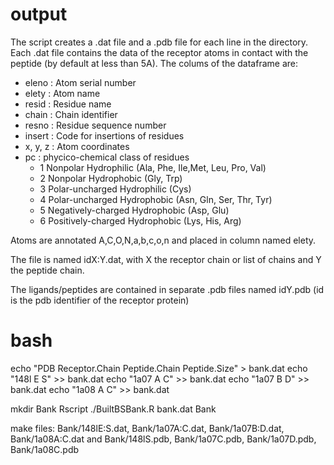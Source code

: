 # output
The script creates a .dat file and a .pdb file for each line in the <Bank> directory.
Each .dat file contains the data of the receptor atoms in contact with the peptide (by default at less than 5A).
The colums of the dataframe are:
- eleno : Atom serial number
- elety : Atom name
- resid : Residue name
- chain : Chain identifier
- resno : Residue sequence number
- insert : Code for insertions of residues
- x, y, z : Atom coordinates
- pc : phycico-chemical class of residues
  - 1 Nonpolar Hydrophilic (Ala, Phe, Ile,Met, Leu, Pro, Val)
  - 2 Nonpolar Hydrophobic (Gly, Trp)
  - 3 Polar-uncharged  Hydrophilic (Cys)
  - 4 Polar-uncharged  Hydrophobic (Asn, Gln, Ser, Thr, Tyr)
  - 5 Negatively-charged  Hydrophobic (Asp, Glu)
  - 6 Positively-charged Hydrophobic (Lys, His, Arg)

Atoms are annotated A,C,O,N,a,b,c,o,n and placed in column named elety.

The file is named idX:Y.dat, with X the receptor chain or list of chains and Y the peptide chain.

The ligands/peptides are contained in separate .pdb files named idY.pdb
(id is the pdb identifier of the receptor protein)

# bash
echo "PDB Receptor.Chain Peptide.Chain Peptide.Size" > bank.dat
echo "148l E S" >> bank.dat
echo "1a07 A C" >> bank.dat
echo "1a07 B D" >> bank.dat
echo "1a08 A C" >> bank.dat

mkdir Bank
Rscript ./BuiltBSBank.R  bank.dat Bank

make files: Bank/148lE:S.dat, Bank/1a07A:C.dat, Bank/1a07B:D.dat, Bank/1a08A:C.dat
and
Bank/148lS.pdb, Bank/1a07C.pdb, Bank/1a07D.pdb, Bank/1a08C.pdb

